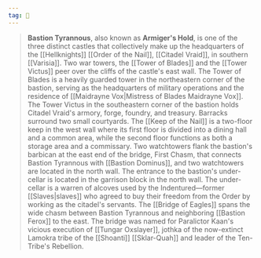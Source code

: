 ```yaml
---
tag: 🏰
---
```

> **Bastion Tyrannous**, also known as **Armiger's Hold**, is one of the three distinct castles that collectively make up the headquarters of the [[Hellknights]] [[Order of the Nail]], [[Citadel Vraid]], in southern [[Varisia]].
> Two war towers, the [[Tower of Blades]] and the [[Tower Victus]] peer over the cliffs of the castle's east wall. The Tower of Blades is a heavily guarded tower in the northeastern corner of the bastion, serving as the headquarters of military operations and the residence of [[Maidrayne Vox|Mistress of Blades Maidrayne Vox]]. The Tower Victus in the southeastern corner of the bastion holds Citadel Vraid's armory, forge, foundry, and treasury. Barracks surround two small courtyards.
> The [[Keep of the Nail]] is a two-floor keep in the west wall where its first floor is divided into a dining hall and a common area, while the second floor functions as both a storage area and a commissary. Two watchtowers flank the bastion's barbican at the east end of the bridge, First Chasm, that connects Bastion Tyrannous with [[Bastion Dominus]], and two watchtowers are located in the north wall.
> The entrance to the bastion's under-cellar is located in the garrison block in the north wall. The under-cellar is a warren of alcoves used by the Indentured—former [[Slaves|slaves]] who agreed to buy their freedom from the Order by working as the citadel's servants.
> The [[Bridge of Eagles]] spans the wide chasm between Bastion Tyrannous and neighboring [[Bastion Ferox]] to the east. The bridge was named for Paralictor Kaan's vicious execution of [[Tungar Oxslayer]], jothka of the now-extinct Lamokra tribe of the [[Shoanti]] [[Sklar-Quah]] and leader of the Ten-Tribe's Rebellion.









